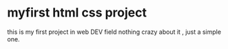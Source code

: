 # myfirst html css project
this is my first project in web DEV field nothing crazy about it , just a simple one.
